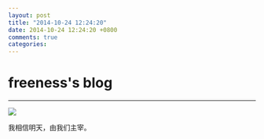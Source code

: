 ```yaml
---
layout: post
title: "2014-10-24 12:24:20"
date: 2014-10-24 12:24:20 +0800
comments: true
categories: 
---
```


# freeness's blog

----------

![](http://okqmqrbgo.bkt.clouddn.com/201410241224201.jpg)

>
我相信明天，由我们主宰。